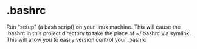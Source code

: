 # .bashrc

Run "setup" (a bash script) on your linux machine.
This will cause the .bashrc in this project directory to take the place of ~/.bashrc via symlink.  This will allow you to easily version control your .bashrc
